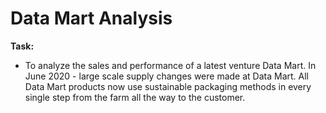 # Data Mart Analysis
**Task:**
  * To analyze the sales and performance of a latest venture Data Mart. In June 2020 - large scale supply changes were made at Data Mart. All Data Mart products now use sustainable packaging methods in every single step from the farm all the way to the customer. 
